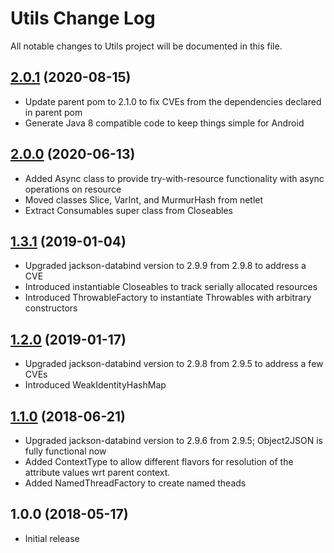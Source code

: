# Utils Change Log

All notable changes to Utils project will be documented in this file.
## [2.0.1][] (2020-08-15)
* Update parent pom to 2.1.0 to fix CVEs from the dependencies declared in parent pom
* Generate Java 8 compatible code to keep things simple for Android

## [2.0.0][] (2020-06-13)

* Added Async class to provide try-with-resource functionality with async operations on resource
* Moved classes Slice, VarInt, and MurmurHash from netlet
* Extract Consumables super class from Closeables

## [1.3.1][] (2019-01-04)

* Upgraded jackson-databind version to 2.9.9 from 2.9.8 to address a CVE
* Introduced instantiable Closeables to track serially allocated resources
* Introduced ThrowableFactory to instantiate Throwables with arbitrary constructors

## [1.2.0][] (2019-01-17)

* Upgraded jackson-databind version to 2.9.8 from 2.9.5 to address a few CVEs
* Introduced WeakIdentityHashMap

## [1.1.0][] (2018-06-21)

* Upgraded jackson-databind version to 2.9.6 from 2.9.5; Object2JSON is fully functional now
* Added ContextType to allow different flavors for resolution of the attribute values wrt parent context.
* Added NamedThreadFactory to create named theads

## 1.0.0 (2018-05-17)

* Initial release

[Semver]: http://semver.org
[Unreleased]: https://github.com/Celeral/Utils/compare/v1.1.0...HEAD
[1.1.0]: https://github.com/Celeral/Utils/compare/v1.0.0...v1.1.0
[1.2.0]: https://github.com/Celeral/Utils/compare/v1.1.0...v1.2.0
[1.3.1]: https://github.com/Celeral/Utils/compare/v1.2.0...v1.3.1
[2.0.0]: https://github.com/Celeral/Utils/compare/v1.3.1...v2.0.0
[2.0.1]: https://github.com/Celeral/Utils/compare/v2.0.0...v2.0.1
